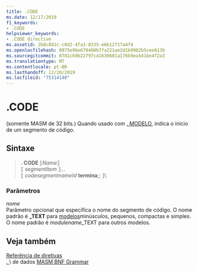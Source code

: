 ```yaml
---
title: .CODE
ms.date: 12/17/2019
f1_keywords:
- .CODE
helpviewer_keywords:
- .CODE directive
ms.assetid: 2b8c882c-c0d2-4fa3-8335-e6b12717a4f4
ms.openlocfilehash: 0975e96e670400b7fa221ae2d1b9982b5cee613b
ms.sourcegitcommit: 0781c69b22797c41630601a176b9ea541be4f2a3
ms.translationtype: MT
ms.contentlocale: pt-BR
ms.lasthandoff: 12/20/2019
ms.locfileid: "75314140"
---
```

# <a name="code"></a>.CODE

(somente MASM de 32 bits.) Quando usado com [. MODELO](dot-model.md), indica o início de um segmento de código.

## <a name="syntax"></a>Sintaxe

> **. CODE** ⟦*Name*⟧ \
> ⟦ *segmentItem* ⟧... \
> ⟦ *codesegmentnameId* **termina**;; ⟧\

### <a name="parameters"></a>Parâmetros

*nome*\
Parâmetro opcional que especifica o nome do segmento de código. O nome padrão é **_TEXT** para [modelos](dot-model.md)minúsculos, pequenos, compactas e simples. O nome padrão é *modulename*_TEXT para outros modelos.

## <a name="see-also"></a>Veja também

[Referência de diretivas](directives-reference.md)\
[. ](dot-data.md)\ de dados
[MASM BNF Grammar](masm-bnf-grammar.md)

